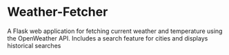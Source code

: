 # Weather-Fetcher
A Flask web application for fetching current weather and temperature using the OpenWeather API. Includes a search feature for cities and displays historical searches
